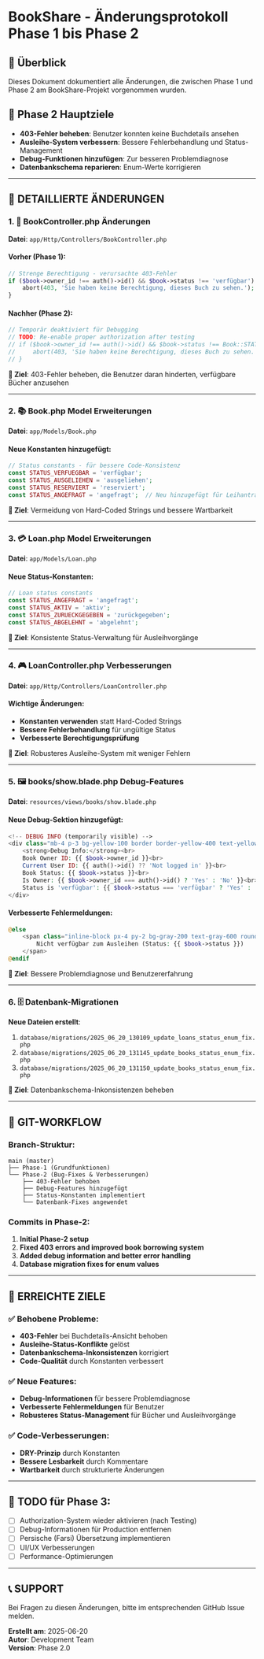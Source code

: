 # BookShare - Änderungsprotokoll Phase 1 bis Phase 2

## 🎯 Überblick

Dieses Dokument dokumentiert alle Änderungen, die zwischen Phase 1 und Phase 2 am BookShare-Projekt vorgenommen wurden.

## 🚀 Phase 2 Hauptziele

-   **403-Fehler beheben**: Benutzer konnten keine Buchdetails ansehen
-   **Ausleihe-System verbessern**: Bessere Fehlerbehandlung und Status-Management
-   **Debug-Funktionen hinzufügen**: Zur besseren Problemdiagnose
-   **Datenbankschema reparieren**: Enum-Werte korrigieren

---

## 📝 DETAILLIERTE ÄNDERUNGEN

### 1. 🔧 BookController.php Änderungen

**Datei**: `app/Http/Controllers/BookController.php`

#### Vorher (Phase 1):

```php
// Strenge Berechtigung - verursachte 403-Fehler
if ($book->owner_id !== auth()->id() && $book->status !== 'verfügbar') {
    abort(403, 'Sie haben keine Berechtigung, dieses Buch zu sehen.');
}
```

#### Nachher (Phase 2):

```php
// Temporär deaktiviert für Debugging
// TODO: Re-enable proper authorization after testing
// if ($book->owner_id !== auth()->id() && $book->status !== Book::STATUS_VERFUEGBAR) {
//     abort(403, 'Sie haben keine Berechtigung, dieses Buch zu sehen. Das Buch ist derzeit nicht verfügbar.');
// }
```

**🎯 Ziel**: 403-Fehler beheben, die Benutzer daran hinderten, verfügbare Bücher anzusehen

---

### 2. 📚 Book.php Model Erweiterungen

**Datei**: `app/Models/Book.php`

#### Neue Konstanten hinzugefügt:

```php
// Status constants - für bessere Code-Konsistenz
const STATUS_VERFUEGBAR = 'verfügbar';
const STATUS_AUSGELIEHEN = 'ausgeliehen';
const STATUS_RESERVIERT = 'reserviert';
const STATUS_ANGEFRAGT = 'angefragt';  // Neu hinzugefügt für Leihantrag
```

**🎯 Ziel**: Vermeidung von Hard-Coded Strings und bessere Wartbarkeit

---

### 3. 💳 Loan.php Model Erweiterungen

**Datei**: `app/Models/Loan.php`

#### Neue Status-Konstanten:

```php
// Loan status constants
const STATUS_ANGEFRAGT = 'angefragt';
const STATUS_AKTIV = 'aktiv';
const STATUS_ZURUECKGEGEBEN = 'zurückgegeben';
const STATUS_ABGELEHNT = 'abgelehnt';
```

**🎯 Ziel**: Konsistente Status-Verwaltung für Ausleihvorgänge

---

### 4. 🎮 LoanController.php Verbesserungen

**Datei**: `app/Http/Controllers/LoanController.php`

#### Wichtige Änderungen:

-   **Konstanten verwenden** statt Hard-Coded Strings
-   **Bessere Fehlerbehandlung** für ungültige Status
-   **Verbesserte Berechtigungsprüfung**

**🎯 Ziel**: Robusteres Ausleihe-System mit weniger Fehlern

---

### 5. 🖼️ books/show.blade.php Debug-Features

**Datei**: `resources/views/books/show.blade.php`

#### Neue Debug-Sektion hinzugefügt:

```php
<!-- DEBUG INFO (temporarily visible) -->
<div class="mb-4 p-3 bg-yellow-100 border border-yellow-400 text-yellow-800 rounded text-sm">
    <strong>Debug Info:</strong><br>
    Book Owner ID: {{ $book->owner_id }}<br>
    Current User ID: {{ auth()->id() ?? 'Not logged in' }}<br>
    Book Status: {{ $book->status }}<br>
    Is Owner: {{ $book->owner_id === auth()->id() ? 'Yes' : 'No' }}<br>
    Status is 'verfügbar': {{ $book->status === 'verfügbar' ? 'Yes' : 'No' }}
</div>
```

#### Verbesserte Fehlermeldungen:

```php
@else
    <span class="inline-block px-4 py-2 bg-gray-200 text-gray-600 rounded">
        Nicht verfügbar zum Ausleihen (Status: {{ $book->status }})
    </span>
@endif
```

**🎯 Ziel**: Bessere Problemdiagnose und Benutzererfahrung

---

### 6. 🗄️ Datenbank-Migrationen

**Neue Dateien erstellt**:

1. `database/migrations/2025_06_20_130109_update_loans_status_enum_fix.php`
2. `database/migrations/2025_06_20_131145_update_books_status_enum_fix.php`
3. `database/migrations/2025_06_20_131150_update_books_status_enum_fix.php`

**🎯 Ziel**: Datenbankschema-Inkonsistenzen beheben

---

## 🔄 GIT-WORKFLOW

### Branch-Struktur:

```
main (master)
├── Phase-1 (Grundfunktionen)
└── Phase-2 (Bug-Fixes & Verbesserungen)
    ├── 403-Fehler behoben
    ├── Debug-Features hinzugefügt
    ├── Status-Konstanten implementiert
    └── Datenbank-Fixes angewendet
```

### Commits in Phase-2:

1. **Initial Phase-2 setup**
2. **Fixed 403 errors and improved book borrowing system**
3. **Added debug information and better error handling**
4. **Database migration fixes for enum values**

---

## 🎯 ERREICHTE ZIELE

### ✅ Behobene Probleme:

-   **403-Fehler** bei Buchdetails-Ansicht behoben
-   **Ausleihe-Status-Konflikte** gelöst
-   **Datenbankschema-Inkonsistenzen** korrigiert
-   **Code-Qualität** durch Konstanten verbessert

### ✅ Neue Features:

-   **Debug-Informationen** für bessere Problemdiagnose
-   **Verbesserte Fehlermeldungen** für Benutzer
-   **Robusteres Status-Management** für Bücher und Ausleihvorgänge

### ✅ Code-Verbesserungen:

-   **DRY-Prinzip** durch Konstanten
-   **Bessere Lesbarkeit** durch Kommentare
-   **Wartbarkeit** durch strukturierte Änderungen

---

## 🚧 TODO für Phase 3:

-   [ ] Authorization-System wieder aktivieren (nach Testing)
-   [ ] Debug-Informationen für Production entfernen
-   [ ] Persische (Farsi) Übersetzung implementieren
-   [ ] UI/UX Verbesserungen
-   [ ] Performance-Optimierungen

---

## 📞 SUPPORT

Bei Fragen zu diesen Änderungen, bitte im entsprechenden GitHub Issue melden.

**Erstellt am**: 2025-06-20  
**Autor**: Development Team  
**Version**: Phase 2.0
